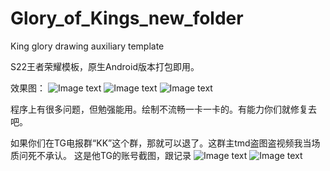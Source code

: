 # Glory_of_Kings_new_folder
King glory drawing auxiliary template

S22王者荣耀模板，原生Android版本打包即用。

效果图：
![Image text](http://www.fengshayun.cn/gitimg/1.jpg)
![Image text](http://www.fengshayun.cn/gitimg/2.jpg)
![Image text](http://www.fengshayun.cn/gitimg/3.jpg)

程序上有很多问题，但勉强能用。绘制不流畅一卡一卡的。有能力你们就修复去吧。

如果你们在TG电报群“KK”这个群，那就可以退了。这群主tmd盗图盗视频我当场质问死不承认。
这是他TG的账号截图，跟记录
![Image text](http://www.fengshayun.cn/gitimg/4.jpg)
![Image text](http://www.fengshayun.cn/gitimg/5.jpg)
